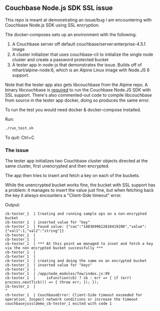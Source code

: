 ## Couchbase Node.js SDK SSL issue

This repo is meant at demonstrating an issue/bug I am encountering with Couchbase Node.js SDK using SSL encryption.

The docker-composes sets up an environment with the following:

1. A Couchbase server off default couchbase/server:enterprise-4.5.1 image
2. A cluster initializer that uses couchbase-cli to initialize the single node cluster and create a password protected bucket
3. A tester app in node-js that demonstrates the issue. Builds off of mhart/alpine-node:6, which is an Alpine Linux image with Node.JS 6 support.

Note that the tester app also gets libcouchbase from the Alpine repo. A binary libcouchbase is [required](https://developer.couchbase.com/documentation/server/current/sdk/nodejs/start-using-sdk.html) to run the Couchbase Node.JS SDK with SSL support. There's also commented-out code to compile libcouchbase from source in the tester app docker, doing so produces the same error.

To run the test you would need docker & docker-compose installed.

Run:

```bash
./run_test.sh
```

To quit: Ctrl+C

### The issue

The tester app initializes two Couchbase cluster objects directed at the same cluster, first unencrypted and then encrypted.

The app then tries to insert and fetch a key on each of the buckets.

While the unencrypted bucket works fine, the bucket with SSL support has a problem: it manages to insert the value just fine, but when fetching back the key it always encounters a "Client-Side timeout" error.

Output:

```
cb-tester_1  | Creating and running sample ops on a non-encrypted bucket
cb-tester_1  | inserted value for "key"
cb-tester_1  | Found value: {"cas":"1483699622810419200","value":{"val1":1,"val2":"string"}}
cb-tester_1  |
cb-tester_1  |
cb-tester_1  | *** At this point we managed to inset and fetch a key via the non encrypted bucket successfully ***
cb-tester_1  |
cb-tester_1  |
cb-tester_1  | creating and doing the same on an encrypted bucket
cb-tester_1  | inserted value for "keys"
cb-tester_1  |
cb-tester_1  | /app/node_modules/few/index.js:99
cb-tester_1  |     isFunction(cb) ? cb : err => { if (err) process.nextTick(() => { throw err; }); });
cb-tester_1  |                                                                      ^
cb-tester_1  | CouchbaseError: Client-Side timeout exceeded for operation. Inspect network conditions or increase the timeout
couchbasejsssldemo_cb-tester_1 exited with code 1
```